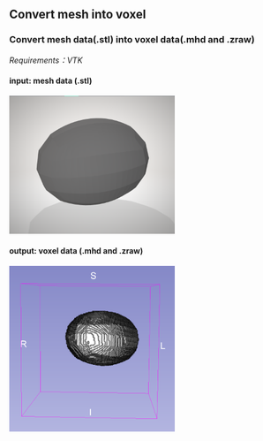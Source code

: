 ## Convert mesh into voxel
### Convert mesh data(.stl) into voxel data(.mhd and .zraw)

*Requirements：VTK*

#### input: mesh data (.stl)
<img src="https://github.com/Silver-L/Convert-mesh-into-voxel/blob/master/result/input_stl.png" width="300" height="250" alt="error"/>

#### output: voxel data (.mhd and .zraw)
<img src="https://github.com/Silver-L/Convert-mesh-into-voxel/blob/master/result/output_voxel.png" width="300" height="300" alt="error"/>
